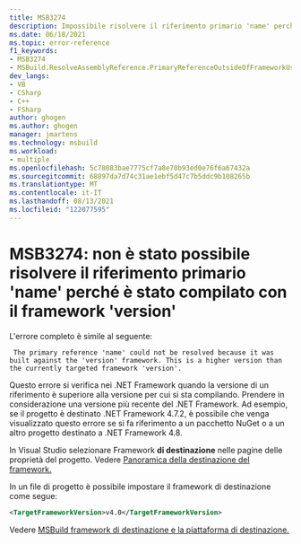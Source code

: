 ```yaml
---
title: MSB3274
description: Impossibile risolvere il riferimento primario 'name' perché è stato compilato con il framework 'version'. Si tratta di una versione successiva rispetto alla 'versione' del framework di destinazione corrente
ms.date: 06/18/2021
ms.topic: error-reference
f1_keywords:
- MSB3274
- MSBuild.ResolveAssemblyReference.PrimaryReferenceOutsideOfFrameworkUsingAttribute
dev_langs:
- VB
- CSharp
- C++
- FSharp
author: ghogen
ms.author: ghogen
manager: jmartens
ms.technology: msbuild
ms.workload:
- multiple
ms.openlocfilehash: 5c78083bae7775cf7a8e70b93ed0e76f6a67432a
ms.sourcegitcommit: 68897da7d74c31ae1ebf5d47c7b5ddc9b108265b
ms.translationtype: MT
ms.contentlocale: it-IT
ms.lasthandoff: 08/13/2021
ms.locfileid: "122077595"
---
```

# <a name="msb3274-the-primary-reference-name-could-not-be-resolved-because-it-was-built-against-the-version-framework"></a>MSB3274: non è stato possibile risolvere il riferimento primario 'name' perché è stato compilato con il framework 'version'

L'errore completo è simile al seguente:

```output
 The primary reference 'name' could not be resolved because it was built against the 'version' framework. This is a higher version than the currently targeted framework 'version'.
```

Questo errore si verifica nei .NET Framework quando la versione di un riferimento è superiore alla versione per cui si sta compilando. Prendere in considerazione una versione più recente del .NET Framework. Ad esempio, se il progetto è destinato .NET Framework 4.7.2, è possibile che venga visualizzato questo errore se si fa riferimento a un pacchetto NuGet o a un altro progetto destinato a .NET Framework 4.8.

In Visual Studio selezionare Framework **di destinazione** nelle pagine delle proprietà del progetto. Vedere [Panoramica della destinazione del framework.](../../ide/visual-studio-multi-targeting-overview.md#change-the-target-framework)

In un file di progetto è possibile impostare il framework di destinazione come segue:

```xml
<TargetFrameworkVersion>v4.0</TargetFrameworkVersion>
```

Vedere [MSBuild framework di destinazione e la piattaforma di destinazione.](../msbuild-target-framework-and-target-platform.md)
